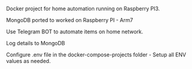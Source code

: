 Docker project for home automation running on Raspberry PI3. 

MongoDB ported to worked on Raspberry PI - Arm7 

Use Telegram BOT to automate items on home network. 

Log details to MongoDB

Configure .env file in the docker-compose-projects folder - Setup all ENV values as needed. 
